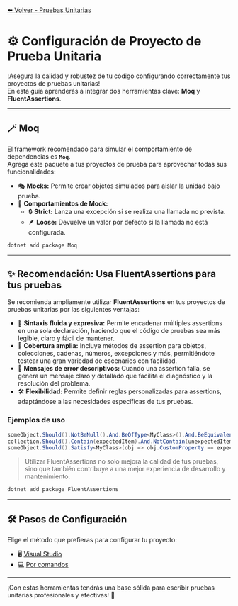 [⬅️ Volver - Pruebas Unitarias](https://github.com/IngSoft-DA2/DA2-Tecnologia/blob/unit-testing/README.md)

# ⚙️ Configuración de Proyecto de Prueba Unitaria

¡Asegura la calidad y robustez de tu código configurando correctamente tus proyectos de pruebas unitarias!  
En esta guía aprenderás a integrar dos herramientas clave: **Moq** y **FluentAssertions**.

---

## 🪄 Moq

El framework recomendado para simular el comportamiento de dependencias es **`Moq`**.  
Agrega este paquete a tus proyectos de prueba para aprovechar todas sus funcionalidades:

- 🎭 **Mocks:** Permite crear objetos simulados para aislar la unidad bajo prueba.
- 🧩 **Comportamientos de Mock:**  
  - 🔒 **Strict:** Lanza una excepción si se realiza una llamada no prevista.
  - 🪶 **Loose:** Devuelve un valor por defecto si la llamada no está configurada.

```bash
dotnet add package Moq
```

---

## ✨ Recomendación: Usa FluentAssertions para tus pruebas

Se recomienda ampliamente utilizar **FluentAssertions** en tus proyectos de pruebas unitarias por las siguientes ventajas:

- 💬 **Sintaxis fluida y expresiva:** Permite encadenar múltiples assertions en una sola declaración, haciendo que el código de pruebas sea más legible, claro y fácil de mantener.
- 🧰 **Cobertura amplia:** Incluye métodos de assertion para objetos, colecciones, cadenas, números, excepciones y más, permitiéndote testear una gran variedad de escenarios con facilidad.
- 📣 **Mensajes de error descriptivos:** Cuando una assertion falla, se genera un mensaje claro y detallado que facilita el diagnóstico y la resolución del problema.
- 🛠️ **Flexibilidad:** Permite definir reglas personalizadas para assertions, adaptándose a las necesidades específicas de tus pruebas.

### Ejemplos de uso

```csharp
someObject.Should().NotBeNull().And.BeOfType<MyClass>().And.BeEquivalentTo(expectedObject);
collection.Should().Contain(expectedItem).And.NotContain(unexpectedItem);
someObject.Should().Satisfy<MyClass>(obj => obj.CustomProperty == expectedValue);
```

> Utilizar FluentAssertions no solo mejora la calidad de tus pruebas, sino que también contribuye a una mejor experiencia de desarrollo y mantenimiento.

```bash
dotnet add package FluentAssertions
```

---

## 🛠️ Pasos de Configuración

Elige el método que prefieras para configurar tu proyecto:

- 🖥️ [Visual Studio](https://github.com/daniel18acevedo/DA2-Tecnologia/blob/unit-testing/config-unit-test-project-visual-studio.md)
- 💻 [Por comandos](https://github.com/daniel18acevedo/DA2-Tecnologia/blob/unit-testing/config-unit-test-project-dotnet-cli.md)

---

¡Con estas herramientas tendrás una base sólida para escribir pruebas unitarias profesionales y efectivas! 🚀
